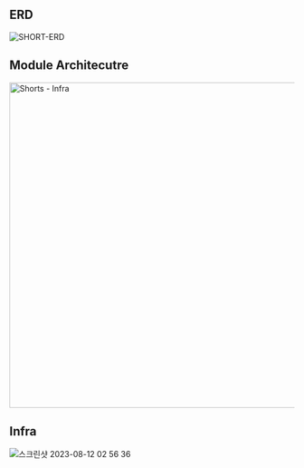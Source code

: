 ## ERD

![SHORT-ERD](https://github.com/mash-up-kr/SeeYouAgain_Spring/assets/60564431/c5250a92-4615-413e-9885-c30db26e4e68)


## Module Architecutre

<img width="574" alt="Shorts - Infra" src="https://github.com/mash-up-kr/SeeYouAgain_Spring/assets/60564431/76158d81-4e04-405a-bc0c-6e3c580ae9fa">


## Infra

![스크린샷 2023-08-12 02 56 36](https://github.com/mash-up-kr/SeeYouAgain_Spring/assets/60564431/8241aa92-b2d4-4ae9-9f3f-65ab5c538aab)
